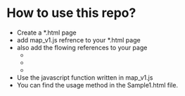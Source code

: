 # How to use this repo?
* Create a *.html page
* add map_v1.js refrence to your *.html page
* also add the flowing references to your page
  * <link href="https://js.arcgis.com/4.24/esri/themes/light/main.css">
  * <script src="https://js.arcgis.com/4.24/"></script>
  * <script src="https://code.jquery.com/jquery-3.6.0.min.js"></script>
* Use the javascript function written in map_v1.js
* You can find the usage method in the Sample1.html file.
